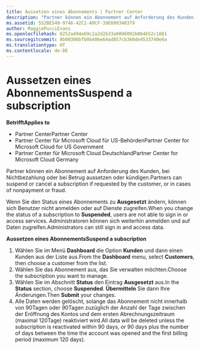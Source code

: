 ```yaml
---
title: Aussetzen eines Abonnements | Partner Center
description: "Partner können ein Abonnement auf Anforderung des Kunden, bei Nichtbezahlung oder bei Betrug aussetzen oder kündigen."
ms.assetid: 552BE549-9746-42C1-A9CF-39E699340379
author: MaggiePucciEvans
ms.openlocfilehash: 6252a494e69c2a2d2b33a0896092b064b52c1881
ms.sourcegitcommit: 0b00306bfb0b406e64ad857cb360de4533740e6a
ms.translationtype: HT
ms.contentlocale: de-DE
---
```

# <a name="suspend-a-subscription"></a><span data-ttu-id="caae6-103">Aussetzen eines Abonnements</span><span class="sxs-lookup"><span data-stu-id="caae6-103">Suspend a subscription</span></span>

**<span data-ttu-id="caae6-104">Betrifft</span><span class="sxs-lookup"><span data-stu-id="caae6-104">Applies to</span></span>**

-  <span data-ttu-id="caae6-105">Partner Center</span><span class="sxs-lookup"><span data-stu-id="caae6-105">Partner Center</span></span>
-  <span data-ttu-id="caae6-106">Partner Center für Microsoft Cloud für US-Behörden</span><span class="sxs-lookup"><span data-stu-id="caae6-106">Partner Center for Microsoft Cloud for US Government</span></span>
-  <span data-ttu-id="caae6-107">Partner Center für Microsoft Cloud Deutschland</span><span class="sxs-lookup"><span data-stu-id="caae6-107">Partner Center for Microsoft Cloud Germany</span></span>

<span data-ttu-id="caae6-108">Partner können ein Abonnement auf Anforderung des Kunden, bei Nichtbezahlung oder bei Betrug aussetzen oder kündigen.</span><span class="sxs-lookup"><span data-stu-id="caae6-108">Partners can suspend or cancel a subscription if requested by the customer, or in cases of nonpayment or fraud.</span></span>

<span data-ttu-id="caae6-109">Wenn Sie den Status eines Abonnements zu **Ausgesetzt** ändern, können sich Benutzer nicht anmelden oder auf Dienste zugreifen.</span><span class="sxs-lookup"><span data-stu-id="caae6-109">When you change the status of a subscription to **Suspended**, users are not able to sign in or access services.</span></span> <span data-ttu-id="caae6-110">Administratoren können sich weiterhin anmelden und auf Daten zugreifen.</span><span class="sxs-lookup"><span data-stu-id="caae6-110">Administrators can still sign in and access data.</span></span>

**<span data-ttu-id="caae6-111">Aussetzen eines Abonnements</span><span class="sxs-lookup"><span data-stu-id="caae6-111">Suspend a subscription</span></span>**

1.  <span data-ttu-id="caae6-112">Wählen Sie im Menü **Dashboard** die Option **Kunden** und dann einen Kunden aus der Liste aus.</span><span class="sxs-lookup"><span data-stu-id="caae6-112">From the **Dashboard** menu, select **Customers**, then choose a customer from the list.</span></span>
2.  <span data-ttu-id="caae6-113">Wählen Sie das Abonnement aus, das Sie verwalten möchten.</span><span class="sxs-lookup"><span data-stu-id="caae6-113">Choose the subscription you want to manage.</span></span>
3.  <span data-ttu-id="caae6-114">Wählen Sie im Abschnitt **Status** den Eintrag **Ausgesetzt** aus.</span><span class="sxs-lookup"><span data-stu-id="caae6-114">In the **Status** section, choose **Suspended**.</span></span> <span data-ttu-id="caae6-115">**Übermitteln** Sie dann Ihre Änderungen.</span><span class="sxs-lookup"><span data-stu-id="caae6-115">Then **Submit** your changes.</span></span>
4.  <span data-ttu-id="caae6-116">Alle Daten werden gelöscht, solange das Abonnement nicht innerhalb von 90Tagen oder 90Tagen zuzüglich der Anzahl der Tage zwischen der Eröffnung des Kontos und dem ersten Abrechnungszeitraum (maximal 120Tage) reaktiviert wird.</span><span class="sxs-lookup"><span data-stu-id="caae6-116">All data will be deleted unless the subscription is reactivated within 90 days, or 90 days plus the number of days between the time the account was opened and the first billing period (maximum 120 days).</span></span>
